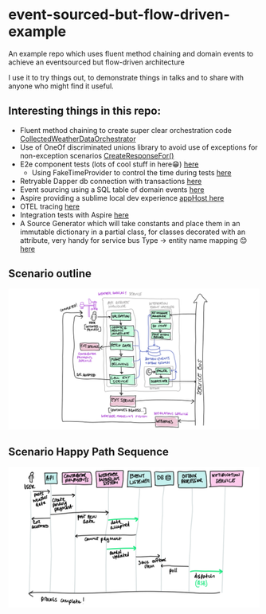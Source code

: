 # event-sourced-but-flow-driven-example

An example repo which uses fluent method chaining and domain events to achieve an eventsourced but flow-driven architecture

I use it to try things out, to demonstrate things in talks and to share with anyone who might find it useful.

## Interesting things in this repo:

- Fluent method chaining to create super clear orchestration code [CollectedWeatherDataOrchestrator](./src/WeatherApp.Application/Orchestration/CollectedWeatherDataOrchestrator.cs)
- Use of OneOf discriminated unions library to avoid use of exceptions for non-exception scenarios [CreateResponseFor()](./src/WeatherApp.API/Program.cs#65)
- E2e component tests (lots of cool stuff in here😁) [here](./tests/WeatherApp.Tests/)
    - Using FakeTimeProvider to control the time during tests [here](./tests/WeatherApp.Tests/ComponentTestFixture.cs#52)
- Retryable Dapper db connection with transactions [here](./src/WeatherApp.Infrastructure/RetryableDapperConnection/)
- Event sourcing using a SQL table of domain events [here](./src/WeatherApp.Domain/EventSourcing/)
- Aspire providing a sublime local dev experience [appHost here](./AppHost/Program.cs)
- OTEL tracing [here](./src/WeatherApp.Infrastructure/Outbox/OutboxDispatcherHostedService.cs#107)
- Integration tests with Aspire [here](./tests/WeatherApp.Tests.Aspire.Integration/WeatherAppAspireIntegrationTests.cs#43)
- A Source Generator which will take constants and place them in an immutable dictionary in a partial class, for classes decorated with an attribute, very handy for service bus Type -> entity name mapping 😊 [here](./src/WeatherApp.SourceGenerators/AutoGenerateImmutableDictionyFromConstantsGenerator.cs)

## Scenario outline

![scenario components](./notebooks/media/complex-scenario.png)

## Scenario Happy Path Sequence

![scenario happy path sequence](./notebooks/media/scenario-sequence.png)